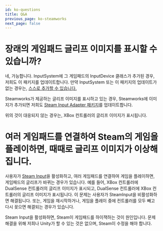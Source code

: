 ```yaml
---
id: ko-questions
title: Q&A
previous_page: ko-steamworks
next_page: false
---
```


# 장래의 게임패드 글리프 이미지를 표시할 수 있습니까?
네, 가능합니다. InputSystem에 그 게임패드의 InputDevice 클래스가 추가된 경우, 저희도 이 패키지를 업데이트합니다. 만약 InputSystem 또는 이 패키지의 업데이트가 없는 경우는, [스스로 추가할 수 있습니다.](custom-device)

Steamworks가 제공하는 글리프 이미지를 표시하고 있는 경우, Steamworks에 이미지가 추가되면 저희도 [Steam Input Adapter 패키지](https://github.com/eviltwo/UnitySteamInputAdapter)를 업데이트합니다.

위의 것이 대응되지 않는 경우는, XBox 컨트롤러의 글리프 이미지가 표시됩니다.

# 여러 게임패드를 연결하여 Steam의 게임을 플레이하면, 때때로 글리프 이미지가 이상해집니다.
사용자가 [Steam Input](https://partner.steamgames.com/doc/features/steam_controller/getting_started_for_players)을 활성화하고, 여러 게임패드를 연결하여 게임을 플레이하면, 게임패드의 글리프가 바뀌는 경우가 있습니다. 예를 들어, XBox 컨트롤러에 DualSense 컨트롤러의 글리프 이미지가 표시되고, DualSense 컨트롤러에 XBox 컨트롤러의 글리프 이미지가 표시됩니다. 이 문제는 사용자가 SteamInput을 비활성화하면 해결됩니다. 또는, 게임을 재시작하거나, 게임을 플레이 중에 컨트롤러를 모두 빼고 다시 꽂으면 해결되는 경우가 있습니다.

Steam Input을 활성화하면, Steam이 게임패드를 하이잭하는 것이 원인입니다. 문제 해결을 위해 저희나 Unity가 할 수 있는 것은 없으며, Steam이 수정을 해야 합니다.
